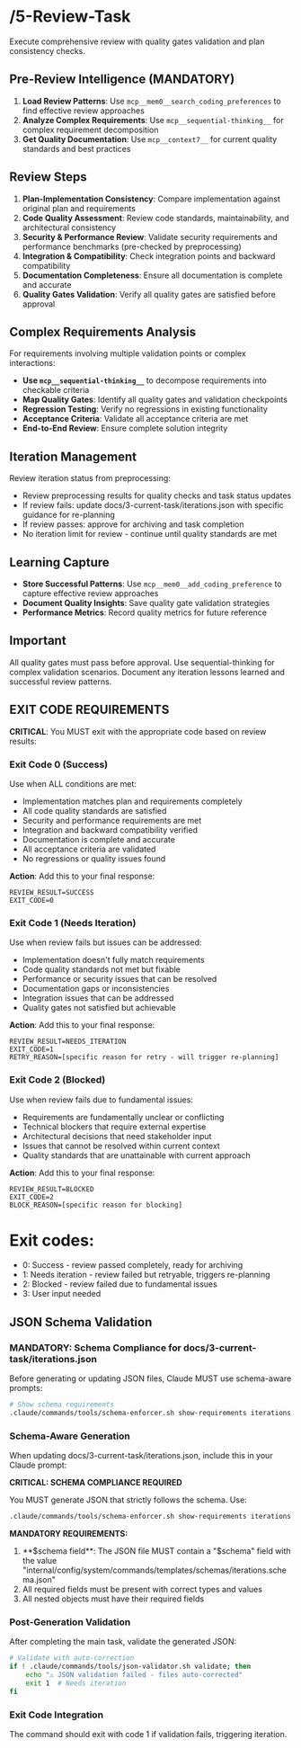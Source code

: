 # /5-Review-Task
Execute comprehensive review with quality gates validation and plan consistency checks.

## Pre-Review Intelligence (MANDATORY)
1. **Load Review Patterns**: Use `mcp__mem0__search_coding_preferences` to find effective review approaches
2. **Analyze Complex Requirements**: Use `mcp__sequential-thinking__` for complex requirement decomposition
3. **Get Quality Documentation**: Use `mcp__context7__` for current quality standards and best practices

## Review Steps
1. **Plan-Implementation Consistency**: Compare implementation against original plan and requirements
2. **Code Quality Assessment**: Review code standards, maintainability, and architectural consistency
3. **Security & Performance Review**: Validate security requirements and performance benchmarks (pre-checked by preprocessing)
4. **Integration & Compatibility**: Check integration points and backward compatibility
5. **Documentation Completeness**: Ensure all documentation is complete and accurate
6. **Quality Gates Validation**: Verify all quality gates are satisfied before approval

## Complex Requirements Analysis
For requirements involving multiple validation points or complex interactions:
- **Use `mcp__sequential-thinking__`** to decompose requirements into checkable criteria
- **Map Quality Gates**: Identify all quality gates and validation checkpoints
- **Regression Testing**: Verify no regressions in existing functionality
- **Acceptance Criteria**: Validate all acceptance criteria are met
- **End-to-End Review**: Ensure complete solution integrity

## Iteration Management
Review iteration status from preprocessing:
- Review preprocessing results for quality checks and task status updates
- If review fails: update docs/3-current-task/iterations.json with specific guidance for re-planning
- If review passes: approve for archiving and task completion
- No iteration limit for review - continue until quality standards are met

## Learning Capture
- **Store Successful Patterns**: Use `mcp__mem0__add_coding_preference` to capture effective review approaches
- **Document Quality Insights**: Save quality gate validation strategies
- **Performance Metrics**: Record quality metrics for future reference

## Important
All quality gates must pass before approval. Use sequential-thinking for complex validation scenarios. Document any iteration lessons learned and successful review patterns.

## EXIT CODE REQUIREMENTS
**CRITICAL**: You MUST exit with the appropriate code based on review results:

### Exit Code 0 (Success)
Use when ALL conditions are met:
- Implementation matches plan and requirements completely
- All code quality standards are satisfied
- Security and performance requirements are met
- Integration and backward compatibility verified
- Documentation is complete and accurate
- All acceptance criteria are validated
- No regressions or quality issues found

**Action**: Add this to your final response:
```
REVIEW_RESULT=SUCCESS
EXIT_CODE=0
```

### Exit Code 1 (Needs Iteration)
Use when review fails but issues can be addressed:
- Implementation doesn't fully match requirements
- Code quality standards not met but fixable
- Performance or security issues that can be resolved
- Documentation gaps or inconsistencies
- Integration issues that can be addressed
- Quality gates not satisfied but achievable

**Action**: Add this to your final response:
```
REVIEW_RESULT=NEEDS_ITERATION
EXIT_CODE=1
RETRY_REASON=[specific reason for retry - will trigger re-planning]
```

### Exit Code 2 (Blocked)
Use when review fails due to fundamental issues:
- Requirements are fundamentally unclear or conflicting
- Technical blockers that require external expertise
- Architectural decisions that need stakeholder input
- Issues that cannot be resolved within current context
- Quality standards that are unattainable with current approach

**Action**: Add this to your final response:
```
REVIEW_RESULT=BLOCKED
EXIT_CODE=2
BLOCK_REASON=[specific reason for blocking]
```

# Exit codes:
- 0: Success - review passed completely, ready for archiving
- 1: Needs iteration - review failed but retryable, triggers re-planning
- 2: Blocked - review failed due to fundamental issues
- 3: User input needed
## JSON Schema Validation
<!-- JSON_SCHEMA_VALIDATION -->

### MANDATORY: Schema Compliance for docs/3-current-task/iterations.json

Before generating or updating JSON files, Claude MUST use schema-aware prompts:

```bash
# Show schema requirements
.claude/commands/tools/schema-enforcer.sh show-requirements iterations
```

### Schema-Aware Generation
When updating docs/3-current-task/iterations.json, include this in your Claude prompt:

**CRITICAL: SCHEMA COMPLIANCE REQUIRED**

You MUST generate JSON that strictly follows the schema. Use:
```bash
.claude/commands/tools/schema-enforcer.sh show-requirements iterations
```

**MANDATORY REQUIREMENTS:**
1. **$schema field**: The JSON file MUST contain a "$schema" field with the value "internal/config/system/commands/templates/schemas/iterations.schema.json"
2. All required fields must be present with correct types and values
3. All nested objects must have their required fields
### Post-Generation Validation
After completing the main task, validate the generated JSON:

```bash
# Validate with auto-correction
if ! .claude/commands/tools/json-validator.sh validate; then
    echo "⚠ JSON validation failed - files auto-corrected"
    exit 1  # Needs iteration
fi
```

### Exit Code Integration
The command should exit with code 1 if validation fails, triggering iteration.

<!-- /JSON_SCHEMA_VALIDATION -->

